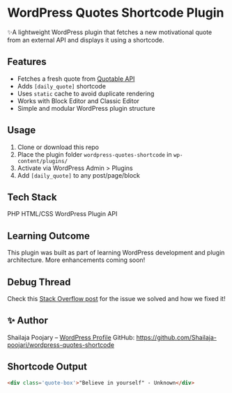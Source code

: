 # WordPress Quotes Shortcode Plugin

✨A lightweight WordPress plugin that fetches a new motivational quote from an external API and displays it using a shortcode.

##  Features
- Fetches a fresh quote from [Quotable API](https://api.quotable.io/random)
- Adds `[daily_quote]` shortcode
- Uses `static` cache to avoid duplicate rendering
- Works with Block Editor and Classic Editor
- Simple and modular WordPress plugin structure

##  Usage
1. Clone or download this repo
2. Place the plugin folder `wordpress-quotes-shortcode` in `wp-content/plugins/`
3. Activate via WordPress Admin > Plugins
4. Add `[daily_quote]` to any post/page/block


## Tech Stack 
PHP
HTML/CSS
WordPress Plugin API

## Learning Outcome
This plugin was built as part of learning WordPress development and plugin architecture. More enhancements coming soon!

##  Debug Thread
Check this [Stack Overflow post](https://stackoverflow.com/q/79053942) for the issue we solved and how we fixed it!

## ✨ Author
Shailaja Poojary – [WordPress Profile](https://profiles.wordpress.org/shailajapoojary)
GitHub: https://github.com/Shailaja-poojari/wordpress-quotes-shortcode


##  Shortcode Output

```html
<div class='quote-box'>"Believe in yourself" - Unknown</div>

